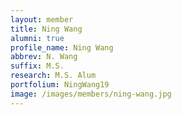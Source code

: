 ```yaml
---
layout: member
title: Ning Wang
alumni: true 
profile_name: Ning Wang
abbrev: N. Wang
suffix: M.S.
research: M.S. Alum
portfolium: NingWang19
image: /images/members/ning-wang.jpg
---
```



